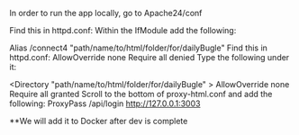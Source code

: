 In order to run the app locally, go to Apache24/conf

Find this in httpd.conf:
<IfModule alias_module>
Within the IfModule add the following:

Alias /connect4 "path/name/to/html/folder/for/dailyBugle"
Find this in httpd.conf:
<Directory />
    AllowOverride none
    Require all denied
</Directory>
Type the following under it:

<Directory "path/name/to/html/folder/for/dailyBugle" >
    AllowOverride none
    Require all granted
</Directory>
Scroll to the bottom of proxy-html.conf and add the following:
ProxyPass /api/login http://127.0.0.1:3003

**We will add it to Docker after dev is complete
